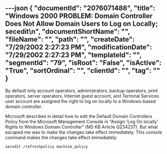 ---json
{
  "documentId": "2076071488",
  "title": "Windows 2000 PROBLEM: Domain Controller Does Not Allow Domain Users to Log on Locally; secedit\n",
  "documentShortName": "",
  "fileName": "",
  "path": "",
  "createDate": "7/29/2002 2:27:23 PM",
  "modificationDate": "7/29/2002 2:27:23 PM",
  "templateId": "",
  "segmentId": "79",
  "isRoot": "False",
  "isActive": "True",
  "sortOrdinal": "",
  "clientId": "",
  "tag": ""
}
---

By default only account operators, administrators, backup operators, print operators, server operators, Internet guest account, and Terminal Services user account are assigned the right to log on locally to a Windows-based domain controller.

Microsoft describes in detail how to edit the Default Domain Controllers Policy from the Microsoft Management Console in &quot;Assign 'Log On locally' Rights to Windows Domain Controller&quot; (MS KB Article Q234237). But what escaped me was to make the changes take effect immediately. This console command makes the changes take effect immediately:

    secedit /refreshpolicy machine_policy
